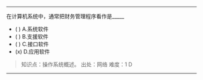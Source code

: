 ---
在计算机系统中，通常把财务管理程序看作是_____
- ( ) A.系统软件 
- ( ) B.支援软件 
- ( ) C.接口软件 
- (x) D.应用软件

> 知识点：操作系统概述。
> 出处：网络
> 难度：1
> D

---